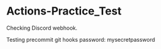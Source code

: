 # Actions-Practice_Test

Checking Discord webhook.

Testing precommit git hooks
password: mysecretpassword
